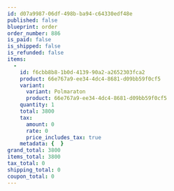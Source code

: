```yaml
---
id: d07a9987-06df-498b-ba94-c64330edf48e
published: false
blueprint: order
order_number: 886
is_paid: false
is_shipped: false
is_refunded: false
items:
  -
    id: f6cbb8b8-1b0d-4139-90a2-a2652303fca2
    product: 66e767a9-ee34-4dc4-8681-d09bb59f0cf5
    variant:
      variant: Polmaraton
      product: 66e767a9-ee34-4dc4-8681-d09bb59f0cf5
    quantity: 1
    total: 3800
    tax:
      amount: 0
      rate: 0
      price_includes_tax: true
    metadata: {  }
grand_total: 3800
items_total: 3800
tax_total: 0
shipping_total: 0
coupon_total: 0
---
```

